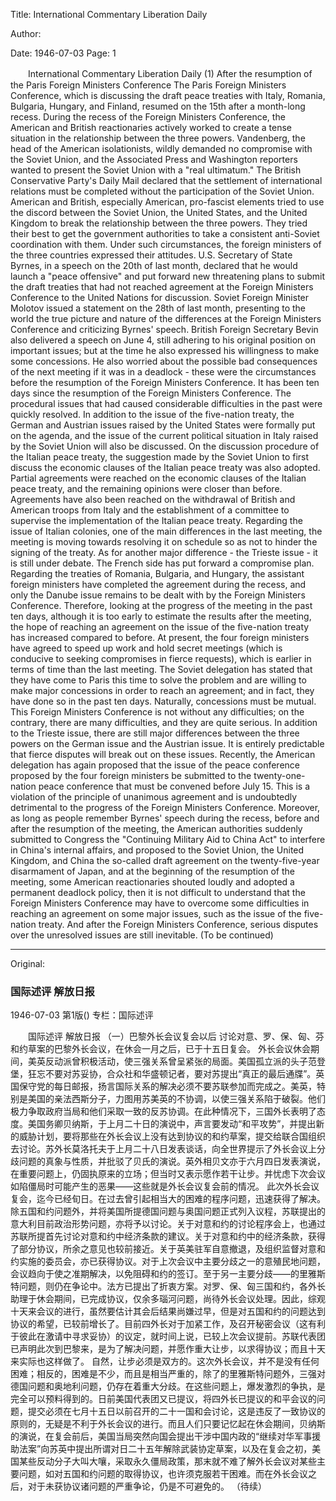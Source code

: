 Title: International Commentary Liberation Daily

Author:

Date: 1946-07-03
Page: 1

　　International Commentary
    Liberation Daily
            (1) After the resumption of the Paris Foreign Ministers Conference
    The Paris Foreign Ministers Conference, which is discussing the draft peace treaties with Italy, Romania, Bulgaria, Hungary, and Finland, resumed on the 15th after a month-long recess.
    During the recess of the Foreign Ministers Conference, the American and British reactionaries actively worked to create a tense situation in the relationship between the three powers. Vandenberg, the head of the American isolationists, wildly demanded no compromise with the Soviet Union, and the Associated Press and Washington reporters wanted to present the Soviet Union with a "real ultimatum." The British Conservative Party's Daily Mail declared that the settlement of international relations must be completed without the participation of the Soviet Union. American and British, especially American, pro-fascist elements tried to use the discord between the Soviet Union, the United States, and the United Kingdom to break the relationship between the three powers. They tried their best to get the government authorities to take a consistent anti-Soviet coordination with them. Under such circumstances, the foreign ministers of the three countries expressed their attitudes. U.S. Secretary of State Byrnes, in a speech on the 20th of last month, declared that he would launch a "peace offensive" and put forward new threatening plans to submit the draft treaties that had not reached agreement at the Foreign Ministers Conference to the United Nations for discussion. Soviet Foreign Minister Molotov issued a statement on the 28th of last month, presenting to the world the true picture and nature of the differences at the Foreign Ministers Conference and criticizing Byrnes' speech. British Foreign Secretary Bevin also delivered a speech on June 4, still adhering to his original position on important issues; but at the time he also expressed his willingness to make some concessions. He also worried about the possible bad consequences of the next meeting if it was in a deadlock - these were the circumstances before the resumption of the Foreign Ministers Conference.
    It has been ten days since the resumption of the Foreign Ministers Conference. The procedural issues that had caused considerable difficulties in the past were quickly resolved. In addition to the issue of the five-nation treaty, the German and Austrian issues raised by the United States were formally put on the agenda, and the issue of the current political situation in Italy raised by the Soviet Union will also be discussed. On the discussion procedure of the Italian peace treaty, the suggestion made by the Soviet Union to first discuss the economic clauses of the Italian peace treaty was also adopted. Partial agreements were reached on the economic clauses of the Italian peace treaty, and the remaining opinions were closer than before. Agreements have also been reached on the withdrawal of British and American troops from Italy and the establishment of a committee to supervise the implementation of the Italian peace treaty. Regarding the issue of Italian colonies, one of the main differences in the last meeting, the meeting is moving towards resolving it on schedule so as not to hinder the signing of the treaty. As for another major difference - the Trieste issue - it is still under debate. The French side has put forward a compromise plan. Regarding the treaties of Romania, Bulgaria, and Hungary, the assistant foreign ministers have completed the agreement during the recess, and only the Danube issue remains to be dealt with by the Foreign Ministers Conference. Therefore, looking at the progress of the meeting in the past ten days, although it is too early to estimate the results after the meeting, the hope of reaching an agreement on the issue of the five-nation treaty has increased compared to before. At present, the four foreign ministers have agreed to speed up work and hold secret meetings (which is conducive to seeking compromises in fierce requests), which is earlier in terms of time than the last meeting. The Soviet delegation has stated that they have come to Paris this time to solve the problem and are willing to make major concessions in order to reach an agreement; and in fact, they have done so in the past ten days.
    Naturally, concessions must be mutual. This Foreign Ministers Conference is not without any difficulties; on the contrary, there are many difficulties, and they are quite serious. In addition to the Trieste issue, there are still major differences between the three powers on the German issue and the Austrian issue. It is entirely predictable that fierce disputes will break out on these issues. Recently, the American delegation has again proposed that the issue of the peace conference proposed by the four foreign ministers be submitted to the twenty-one-nation peace conference that must be convened before July 15. This is a violation of the principle of unanimous agreement and is undoubtedly detrimental to the progress of the Foreign Ministers Conference. Moreover, as long as people remember Byrnes' speech during the recess, before and after the resumption of the meeting, the American authorities suddenly submitted to Congress the "Continuing Military Aid to China Act" to interfere in China's internal affairs, and proposed to the Soviet Union, the United Kingdom, and China the so-called draft agreement on the twenty-five-year disarmament of Japan, and at the beginning of the resumption of the meeting, some American reactionaries shouted loudly and adopted a permanent deadlock policy, then it is not difficult to understand that the Foreign Ministers Conference may have to overcome some difficulties in reaching an agreement on some major issues, such as the issue of the five-nation treaty. And after the Foreign Ministers Conference, serious disputes over the unresolved issues are still inevitable.
                                            (To be continued)



<hr /> 

Original: 


### 国际述评  解放日报

1946-07-03
第1版()
专栏：国际述评

　　国际述评
    解放日报
            （一）巴黎外长会议复会以后
    讨论对意、罗、保、匈、芬和约草案的巴黎外长会议，在休会一月之后，已于十五日复会。
    外长会议休会期间，美英反动派曾积极活动，使三强关系曾呈紧张的局面。美国孤立派的头子范登堡，狂忘不要对苏妥协，合众社和华盛顿记者，要对苏提出“真正的最后通牒”。英国保守党的每日邮报，扬言国际关系的解决必须不要苏联参加而完成之。美英，特别是美国的亲法西斯分子，力图用苏美英的不协调，以使三强关系陷于破裂。他们极力争取政府当局和他们采取一致的反苏协调。在此种情况下，三国外长表明了态度。美国务卿贝纳斯，于上月二十日的演说中，声言要发动“和平攻势”，并提出新的威胁计划，要将那些在外长会议上没有达到协议的和约草案，提交给联合国组织去讨论。苏外长莫洛托夫于上月二十八日发表谈话，向全世界提示了外长会议上分歧问题的真象与性质，并批驳了贝氏的演说。英外相贝文亦于六月四日发表演说，在重要问题上，仍固执原来的立场；但当时又表示愿作若干让步。并忧虑下次会议如陷僵局时可能产生的恶果——这些就是外长会议复会前的情况。
    此次外长会议复会，迄今已经旬日。在过去曾引起相当大的困难的程序问题，迅速获得了解决。除五国和约问题外，并将美国所提德国问题与奥国问题正式列入议程，苏联提出的意大利目前政治形势问题，亦将予以讨论。关于对意和约的讨论程序会上，也通过苏联所提首先讨论对意和约中经济条款的建议。关于对意和约中的经济条款，获得了部分协议，所余之意见也较前接近。关于英美驻军自意撤退，及组织监督对意和约实施的委员会，亦已获得协议。对于上次会议中主要分歧之一的意殖民地问题，会议趋向于使之准期解决，以免阻碍和约的签订。至于另一主要分歧——的里雅斯特问题，则仍在争论中。法方已提出了折衷方案。对罗、保、匈三国和约，各外长助理于休会期间，已完成协议，仅余多瑙河问题，尚待外长会议处理。因此，综观十天来会议的进行，虽然要估计其会后结果尚嫌过早，但是对五国和约的问题达到协议的希望，已较前增长了。目前四外长对于加紧工作，及召开秘密会议（这有利于彼此在激请中寻求妥协）的议定，就时间上说，已较上次会议提前。苏联代表团已声明此次到巴黎来，是为了解决问题，并愿作重大让步，以求得协议；而且十天来实际也这样做了。
    自然，让步必须是双方的。这次外长会议，并不是没有任何困难；相反的，困难是不少，而且是相当严重的，除了的里雅斯特问题外，三强对德国问题和奥地利问题，仍存在着重大分歧。在这些问题上，爆发激烈的争执，是完全可以预料得到的。日前美国代表团又已提议，将四外长已提议的和平会议的问题，提交必须在七月十五日以前召开的二十一国和会讨论，这是违反了一致协议的原则的，无疑是不利于外长会议的进行。而且人们只要记忆起在休会期间，贝纳斯的演说，在复会前后，美国当局突然向国会提出干涉中国内政的“继续对华军事援助法案”向苏英中提出所谓对日二十五年解除武装协定草案，以及在复会之初，美国某些反动分子大叫大嚷，采取永久僵局政策，那末就不难了解外长会议对某些主要问题，如对五国和约问题的取得协议，也许须克服若干困难。而在外长会议之后，对于未获协议诸问题的严重争论，仍是不可避免的。
                                            （待续）
